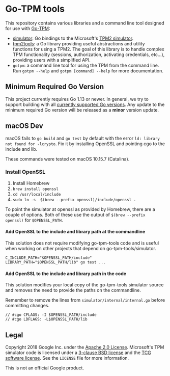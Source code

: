 # Go-TPM tools

This repository contains various libraries and a command line tool designed for
use with [Go-TPM](https://github.com/google/go-tpm):
  - [simulator](https://godoc.org/github.com/ProsaicSatsuma/go-tpm-tools/simulator):
    Go bindings to the Microsoft's
    [TPM2 simulator](https://github.com/Microsoft/ms-tpm-20-ref/).
  - [tpm2tools](https://godoc.org/github.com/ProsaicSatsuma/go-tpm-tools/tpm2tools):
    a Go library providing useful abstractions and utility functions for using a
    TPM2. The goal of this library is to handle complex TPM functionality
    (sessions, authorization, activating credentials, etc...), providing users
    with a simplified API.
  - `gotpm`: a command line tool for using the TPM from the command line. Run
    `gotpm --help` and `gotpm [command] --help` for more documentation.

## Minimum Required Go Version

This project currently requires Go 1.13 or newer. In general, we try to support
building with all [currently supported Go versions](https://endoflife.date/go).
Any update to the minimum required Go version will be released as a **minor**
version update.

## macOS Dev
macOS fails to `go build` and `go test` by default with the error `ld: library not found for -lcrypto`.
Fix it by installing OpenSSL and pointing cgo to the include and lib.

These commands were tested on macOS 10.15.7 (Catalina).
### Install OpenSSL
1. Install Homebrew
1. `brew install openssl`
1. `cd /usr/local/include`
1. `sudo ln -s  $(brew --prefix openssl)/include/openssl .`

To point the simulator at openssl as provided by Homebrew, there are a couple
of options. Both of these use the output of `$(brew --prefix openssl)` for
`$OPENSSL_PATH`.

#### Add OpenSSL to the include and library path at the commandline
This solution does not require modifying go-tpm-tools code and is useful when
working on other projects that depend on go-tpm-tools/simulator.
```
C_INCLUDE_PATH="$OPENSSL_PATH/include" LIBRARY_PATH="$OPENSSL_PATH/lib" go test ...
```

#### Add OpenSSL to the include and library path in the code
This solution modifies your local copy of the go-tpm-tools simulator source
and removes the need to provide the paths on the commandline.

Remember to remove the lines from `simulator/internal/internal.go` before
committing changes.
```
// #cgo CFLAGS: -I $OPENSSL_PATH/include
// #cgo LDFLAGS: -L$OPENSSL_PATH/lib
```

## Legal

Copyright 2018 Google Inc. under the
[Apache 2.0 License](https://www.apache.org/licenses/LICENSE-2.0). Microsoft's TPM simulator
code is licensed under a [3-clause BSD license](https://opensource.org/licenses/BSD-3-Clause) and the [TCG software license](https://trustedcomputinggroup.org/wp-content/uploads/TPM-Rev-2.0-Part-1-Architecture-01.38.pdf). See the `LICENSE` file for more information.

This is not an official Google product.
